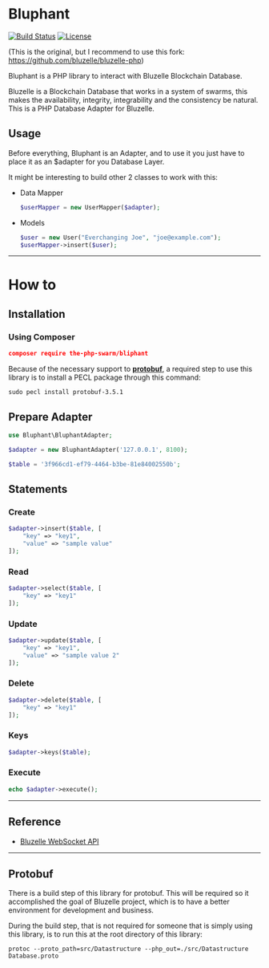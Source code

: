 # Bluphant

[![Build Status](https://travis-ci.org/the-php-swarm/bluphant.svg?branch=master)](https://travis-ci.org/the-php-swarm/bluphant)
[![License](https://img.shields.io/badge/License-Apache%202.0-blue.svg)](https://opensource.org/licenses/Apache-2.0)

(This is the original, but I recommend to use this fork: https://github.com/bluzelle/bluzelle-php)

Bluphant is a PHP library to interact with Bluzelle Blockchain Database.

Bluzelle is a Blockchain Database that works in a system of swarms, this makes the availability, integrity, integrability and the consistency be natural. This is a PHP Database Adapter for Bluzelle.

## Usage

Before everything, Bluphant is an Adapter, and to use it you just have to place it as an $adapter for you Database Layer.

It might be interesting to build other 2 classes to work with this:

- Data Mapper

  ```php
  $userMapper = new UserMapper($adapter);
  ```

- Models

  ```php
  $user = new User("Everchanging Joe", "joe@example.com");
  $userMapper->insert($user);
  ```

---

# How to

## Installation

### Using Composer

```json
composer require the-php-swarm/bliphant
```

Because of the necessary support to **[protobuf](https://developers.google.com/protocol-buffers/)**, a required step to use this library is to install a PECL package through this command:

```shell
sudo pecl install protobuf-3.5.1
```

## Prepare Adapter

```php
use Bluphant\BluphantAdapter;

$adapter = new BluphantAdapter('127.0.0.1', 8100);

$table = '3f966cd1-ef79-4464-b3be-81e84002550b';
```

## Statements

### Create

```php
$adapter->insert($table, [
    "key" => "key1",
    "value" => "sample value"
]);
```

### Read

```php
$adapter->select($table, [
    "key" => "key1"
]);
```

### Update

```php
$adapter->update($table, [
    "key" => "key1",
    "value" => "sample value 2"
]);
```

### Delete

```php
$adapter->delete($table, [
    "key" => "key1"
]);
```

### Keys

```php
$adapter->keys($table);
```

### Execute

```php
echo $adapter->execute();
```

---

## Reference

- [Bluzelle WebSocket API](https://bluzelle.github.io/api/#websocket-api)


---

## Protobuf

There is a build step of this library for protobuf. This will be required so it accomplished the goal of Bluzelle project, which is to have a better environment for development and business.

During the build step, that is not required for someone that is simply using this library, is to run this at the root directory of this library:

```shell 
protoc --proto_path=src/Datastructure --php_out=./src/Datastructure Database.proto
```
